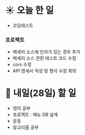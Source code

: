 # ☀️ 오늘 한 일
- 코딩테스트

### 프로젝트
- 메세지 소스에 인자가 있는 경우 추가
- 메세지 소스 관련 테스트 코드 수정
- cors 수정
- API 명세서 작성 및 형식 수정 회의

# 🚩 내일(28일) 할 일
- 영어 공부
- 프로젝트 : 메뉴 DB 설계
- 운동
- 알고리즘 공부
